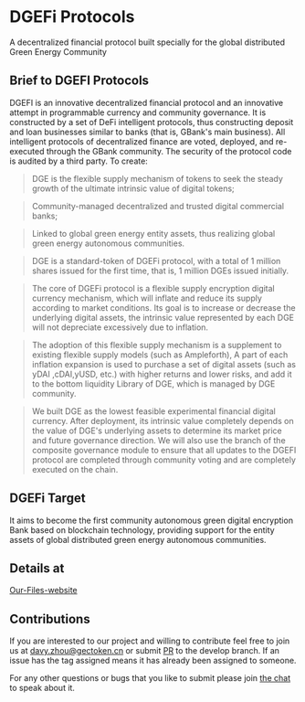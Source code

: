 # DGEFi Protocols
A decentralized financial protocol built specially for the global distributed Green Energy Community
  
## Brief to DGEFI Protocols 

DGEFI is an innovative decentralized financial protocol and an innovative attempt in programmable currency and community governance. It is constructed by a set of DeFi intelligent protocols, thus constructing deposit and loan businesses similar to banks (that is, GBank's main business). All intelligent protocols of decentralized finance are voted, deployed, and re-executed through the GBank community. The security of the protocol code is audited by a third party. To create:

> DGE is the flexible supply mechanism of tokens to seek the steady growth of the ultimate intrinsic value of digital tokens;

> Community-managed decentralized and trusted digital commercial banks;

> Linked to global green energy entity assets, thus realizing global green energy autonomous communities.

> DGE is a standard-token of DGEFi protocol, with a total of 1 million shares issued for the first time, that is, 1 million DGEs issued initially. 

> The core of DGEFi protocol is a flexible supply encryption digital currency mechanism, which will inflate and reduce its supply according to market conditions. Its goal is to increase or decrease the underlying digital assets, the intrinsic value represented by each DGE will not depreciate excessively due to inflation.

> The adoption of this flexible supply mechanism is a supplement to existing flexible supply models (such as Ampleforth), A part of each inflation expansion is used to purchase a set of digital assets (such as yDAI ,cDAI,yUSD, etc.) with higher returns and lower risks, and add it to the bottom liquidity Library <treasuryFactory> of DGE, which is managed by DGE community.

> We built DGE as the lowest feasible experimental financial digital currency. After deployment, its intrinsic value completely depends on the value of DGE's underlying assets to determine its market price and future governance direction. We will also use the branch of the composite governance module <Snapshot> to ensure that all updates to the DGEFI protocol are completed through community voting and are completely executed on the chain.

## DGEFi Target
It aims to become the first community autonomous green digital encryption Bank based on blockchain technology, providing support for the entity assets of global distributed green energy autonomous communities.

## Details at  

[Our-Files-website](https://documents.dgefi.finance/)

## Contributions
If you are interested to our project and willing to contribute feel free to join us at davy.zhou@gectoken.cn or submit [PR](https://github.com/DGEFi) to the develop branch. If an issue has the tag assigned means it has already been assigned to someone.

For any other questions or bugs that you like to submit please join [the chat](https://discord.com/invite/mD7Wz3E) to speak about it.

